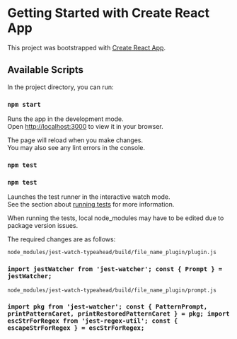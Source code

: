 # Getting Started with Create React App

This project was bootstrapped with [Create React App](https://github.com/facebook/create-react-app).

## Available Scripts

In the project directory, you can run:

### `npm start`

Runs the app in the development mode.\
Open [http://localhost:3000](http://localhost:3000) to view it in your browser.

The page will reload when you make changes.\
You may also see any lint errors in the console.

### `npm test`

### `npm test`

Launches the test runner in the interactive watch mode.\
See the section about [running tests](https://facebook.github.io/create-react-app/docs/running-tests) for more information.

When running the tests, local node_modules may have to be edited due to package version issues.

The required changes are as follows:

    node_modules/jest-watch-typeahead/build/file_name_plugin/plugin.js

### `import jestWatcher from 'jest-watcher'; const { Prompt } = jestWatcher;`

    node_modules/jest-watch-typeahead/build/file_name_plugin/prompt.js

### `import pkg from 'jest-watcher'; const { PatternPrompt, printPatternCaret, printRestoredPatternCaret } = pkg; import escStrForRegex from 'jest-regex-util'; const { escapeStrForRegex } = escStrForRegex;`